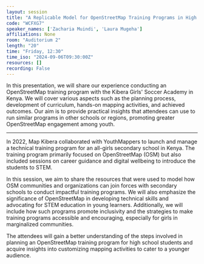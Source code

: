 ```yaml
---
layout: session
title: "A Replicable Model for OpenStreetMap Training Programs in High Schools"
code: "WCFXG7"
speaker_names: ['Zacharia Muindi', 'Laura Mugeha']
affiliations: None
room: "Auditorium 2"
length: "20"
time: "Friday, 12:30"
time_iso: "2024-09-06T09:30:00Z"
resources: []
recording: False
---
```


In this presentation, we will share our experience conducting an OpenStreetMap training program with the Kibera Girls' Soccer Academy in Kenya. We will cover various aspects such as the planning process, development of curriculum, hands-on mapping activities, and achieved outcomes. Our aim is to provide practical insights that attendees can use to run similar programs in other schools or regions, promoting greater OpenStreetMap engagement among youth.

<hr>

In 2022, Map Kibera collaborated with YouthMappers to launch and manage a technical training program for an all-girls secondary school in Kenya. The training program primarily focused on OpenStreetMap (OSM) but also included sessions on career guidance and digital wellbeing to introduce the students to STEM.

In this session, we aim to share the resources that were used to model how OSM communities and organizations can join forces with secondary schools to conduct impactful training programs. We will also emphasize the significance of OpenStreetMap in developing technical skills and advocating for STEM education in young learners. Additionally, we will include how such programs promote inclusivity and the strategies to make training programs accessible and encouraging, especially for girls in marginalized communities.

The attendees will gain a better understanding of the steps involved in planning an OpenStreetMap training program for high school students and acquire insights into customizing mapping activities to cater to a younger audience.

